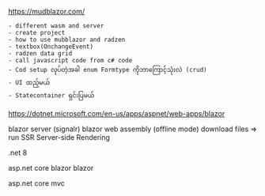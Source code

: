 ﻿
https://mudblazor.com/

```
- different wasm and server
- create project 
- how to use mubblazor and radzen 
- textbox(OnchangeEvent) 
- radzen data grid
- call javascript code from c# code
- Cod setup လုပ်တဲ့အခါ enum Formtype ကိုဘာကြောင့်သုံးလဲ (crud)
- UI ထည့်မယ်
- Statecontainer ရှင်းပြမယ်
```

https://dotnet.microsoft.com/en-us/apps/aspnet/web-apps/blazor

blazor server (signalr)
blazor web assembly (offline mode) download files => run
SSR
Server-side Rendering


.net 8

asp.net core blazor
blazor

asp.net core mvc
